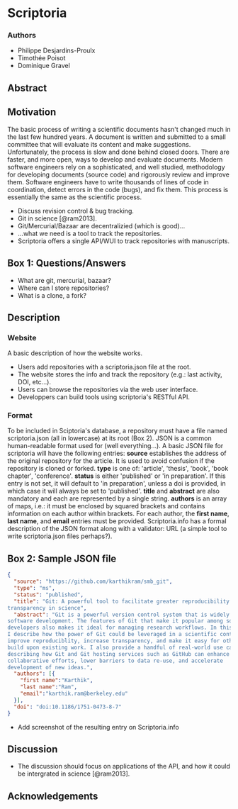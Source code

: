 # Scriptoria

### Authors

* Philippe Desjardins-Proulx
* Timothée Poisot
* Dominique Gravel

## Abstract

## Motivation

The basic process of writing a scientific documents hasn't changed much in the
last few hundred years. A document is written and submitted to a small
committee that will evaluate its content and make suggestions. Unfortunately,
the process is slow and done behind closed doors. There are faster, and more
open, ways to develop and evaluate documents. Modern software engineers rely on
a sophisticated, and well studied, methodology for developing documents (source
code) and rigorously review and improve them. Software engineers have to write
thousands of lines of code in coordination, detect errors in the code (bugs),
and fix them. This process is essentially the same as the scientific process.

* Discuss revision control & bug tracking.
* Git in science [@ram2013].
* Git/Mercurial/Bazaar are decentralizied (which is good)...
* ...what we need is a tool to track the repositories.
* Scriptoria offers a single API/WUI to track repositories with manuscripts.

## Box 1: Questions/Answers

* What are git, mercurial, bazaar?
* Where can I store repositories?
* What is a clone, a fork?

## Description

### Website

A basic description of how the website works.

* Users add repositories with a scriptoria.json file at the root.
* The website stores the info and track the repository (e.g.: last activity, DOI, etc...).
* Users can browse the repositories via the web user interface.
* Developpers can build tools using scriptoria's RESTful API.

### Format

To be included in Sciptoria's database, a repository must have a file named
scriptoria.json (all in lowercase) at its root (Box 2). JSON is a common
human-readable format used for (well everything...).  A basic JSON file for
scriptoria will have the following entries: **source** establishes the address
of the original repository for the article. It is used to avoid confusion if
the repository is cloned or forked. **type** is one of: 'article', 'thesis',
'book', 'book chapter', 'conference'. **status** is either 'published' or 'in
preparation'.  If this entry is not set, it will default to 'in preparation',
unless a doi is provided, in which case it will always be set to 'published'.
**title** and **abstract** are also mandatory and each are represented by a
single string. **authors** is an array of maps, i.e.: it must be enclosed by
squared brackets and contains information on each author within brackets. For
each author, the **first name**, **last name**, and **email** entries must be
provided. Scriptoria.info has a formal description of the JSON format along
with a validator: URL (a simple tool to write scriptoria.json files perhaps?).

## Box 2: Sample JSON file

``` json
{
  "source": "https://github.com/karthikram/smb_git",
  "type": "ms",
  "status": "published",
  "title": "Git: A powerful tool to facilitate greater reproducibility and
transparency in science",
  "abstract": "Git is a powerful version control system that is widely used in
software development. The features of Git that make it popular among software
developers also makes it ideal for managing research workflows. In this article
I describe how the power of Git could be leveraged in a scientific context to
improve reproduciblity, increase transparency, and make it easy for others to
build upon existing work. I also provide a handful of real-world use cases
describing how Git and Git hosting services such as GitHub can enhance
collaborative efforts, lower barriers to data re-use, and accelerate
development of new ideas.",
  "authors": [{
    "first name":"Karthik",
    "last name":"Ram",
    "email":"karthik.ram@berkeley.edu"
  }],
  "doi": "doi:10.1186/1751-0473-8-7"
}
```

* Add screenshot of the resulting entry on Scriptoria.info

## Discussion

* The discussion should focus on applications of the API, and how it could be intergrated in science [@ram2013].

## Acknowledgements

